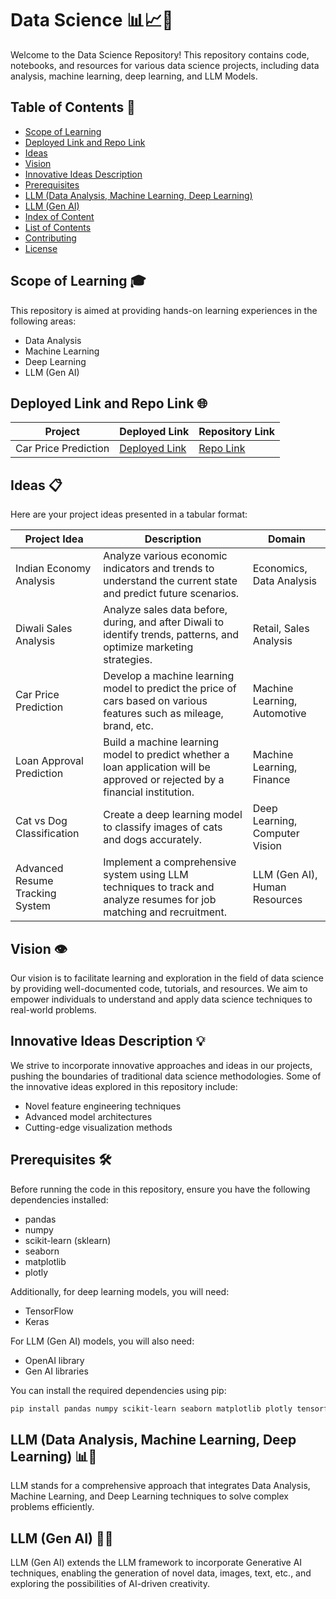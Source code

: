 # Data Science 📊📈🤖

Welcome to the Data Science Repository! This repository contains code, notebooks, and resources for various data science projects, including data analysis, machine learning, deep learning, and LLM Models.

## Table of Contents 📑

- [Scope of Learning](#scope-of-learning)
- [Deployed Link and Repo Link](#deployed-link-and-repo-link)
- [Ideas](#ideas)
- [Vision](#vision)
- [Innovative Ideas Description](#innovative-ideas-description)
- [Prerequisites](#prerequisites)
- [LLM (Data Analysis, Machine Learning, Deep Learning)](#llm-data-analysis-machine-learning-deep-learning)
- [LLM (Gen AI)](#llm-gen-ai)
- [Index of Content](#index-of-content)
- [List of Contents](#list-of-contents)
- [Contributing](#contributing)
- [License](#license)

## Scope of Learning 🎓

This repository is aimed at providing hands-on learning experiences in the following areas:
- Data Analysis
- Machine Learning
- Deep Learning
- LLM (Gen AI)


## Deployed Link and Repo Link 🌐

| Project         | Deployed Link                                             | Repository Link                                                |
|-----------------|-----------------------------------------------------------|----------------------------------------------------------|
| Car Price Prediction | [Deployed Link](https://carpricepredict-crlkxz3lbkn.streamlit.app/)             | [Repo Link](https://github.com/neerajcodes888/car_price_predict) |

## Ideas  📋

Here are your project ideas presented in a tabular format:

| Project Idea                         | Description                                                                                                   | Domain                      |
|--------------------------------------|---------------------------------------------------------------------------------------------------------------|-----------------------------|
| Indian Economy Analysis              | Analyze various economic indicators and trends to understand the current state and predict future scenarios. | Economics, Data Analysis   |
| Diwali Sales Analysis                | Analyze sales data before, during, and after Diwali to identify trends, patterns, and optimize marketing strategies. | Retail, Sales Analysis   |
| Car Price Prediction       | Develop a machine learning model to predict the price of cars based on various features such as mileage, brand, etc. | Machine Learning, Automotive |
| Loan Approval Prediction     | Build a machine learning model to predict whether a loan application will be approved or rejected by a financial institution. | Machine Learning, Finance |
| Cat vs Dog Classification    | Create a deep learning model to classify images of cats and dogs accurately.                                   | Deep Learning, Computer Vision |
| Advanced Resume Tracking System  | Implement a comprehensive system using LLM techniques to track and analyze resumes for job matching and recruitment. | LLM (Gen AI), Human Resources |



## Vision 👁️

Our vision is to facilitate learning and exploration in the field of data science by providing well-documented code, tutorials, and resources. We aim to empower individuals to understand and apply data science techniques to real-world problems.

## Innovative Ideas Description 💡

We strive to incorporate innovative approaches and ideas in our projects, pushing the boundaries of traditional data science methodologies. Some of the innovative ideas explored in this repository include:
- Novel feature engineering techniques
- Advanced model architectures
- Cutting-edge visualization methods

## Prerequisites 🛠️

Before running the code in this repository, ensure you have the following dependencies installed:
- pandas
- numpy
- scikit-learn (sklearn)
- seaborn
- matplotlib
- plotly

Additionally, for deep learning models, you will need:
- TensorFlow
- Keras

For LLM (Gen AI) models, you will also need:
- OpenAI library
- Gen AI libraries

You can install the required dependencies using pip:
```bash
pip install pandas numpy scikit-learn seaborn matplotlib plotly tensorflow keras openai gen_ai
```


## LLM (Data Analysis, Machine Learning, Deep Learning) 📊🤖

LLM stands for a comprehensive approach that integrates Data Analysis, Machine Learning, and Deep Learning techniques to solve complex problems efficiently.

## LLM (Gen AI) 🧠🤖

LLM (Gen AI) extends the LLM framework to incorporate Generative AI techniques, enabling the generation of novel data, images, text, etc., and exploring the possibilities of AI-driven creativity.

